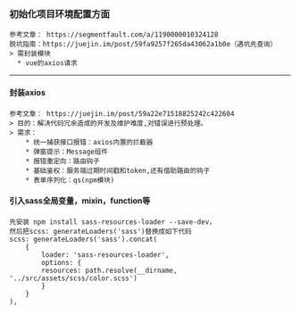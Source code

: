 ### 初始化项目环境配置方面 
    参考文章： https://segmentfault.com/a/1190000010324128
    脱坑指南：https://juejin.im/post/59fa9257f265da43062a1b0e（遇坑先查询）
    > 需封装模块
      * vue的axios请求
***
#### 封装axios
    参考文章： https://juejin.im/post/59a22e71518825242c422604
    > 目的：解决代码冗余造成的开发及维护难度,对错误进行预处理。
    > 需求：   
        * 统一捕获接口报错：axios内置的拦截器
        * 弹窗提示：Message组件
        * 报错重定向：路由钩子
        * 基础鉴权：服务端过期时间戳和token,还有借助路由的钩子
        * 表单序列化：qs(npm模块)

#### 引入sass全局变量，mixin，function等
```
先安装 npm install sass-resources-loader --save-dev，
然后把scss: generateLoaders('sass')替换成如下代码
scss: generateLoaders('sass').concat(
    {
        loader: 'sass-resources-loader',
        options: {
        resources: path.resolve(__dirname, '../src/assets/scss/color.scss')
        }
    }
), 
```